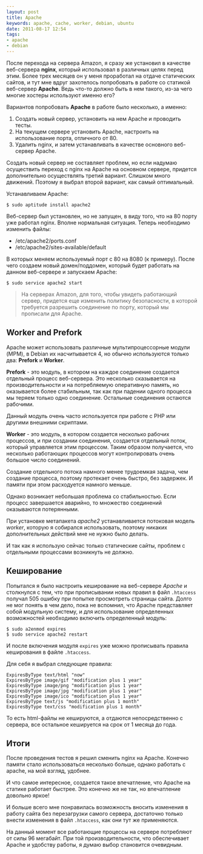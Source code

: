 ```yaml
---
layout: post
title: Apache
keywords: apache, cache, worker, debian, ubuntu
date: 2011-08-17 12:54
tags:
- apache
- debian
---
```

После перехода на сервера Amazon, я сразу же установил в качестве веб-сервера **nginx**, который использовал в различных целях перед этим. Более трех месяцев он у меня проработал на отдаче статических сайтов, и тут мне вдруг захотелось попробовать в работе со статикой веб-сервер **Apache**. Ведь что-то должно быть в нем такого, из-за чего многие хостеры используют именно его?

Вариантов попробовать **Apache** в работе было несколько, а именно:

1. Создать новый сервер, установить на нем Apache и проводить тесты.
2. На текущем сервере установить Apache, настроить на использование порта, отличного от 80.
3. Удалить nginx, и затем устанавливать в качестве основного веб-сервер Apache.

Создать новый сервер не составляет проблем, но если надумаю осуществить переход с nginx на Apache на основном сервере, придется дополнительно осуществлять третий вариант. Слишком много движений. Поэтому я выбрал второй вариант, как самый оптимальный.

Устанавливаем Apache:

    $ sudo aptitude install apache2

Веб-сервер был установлен, но не запущен, в виду того, что на 80 порту уже работал nginx. Вполне нормальная ситуация. Теперь необходимо изменить файлы:

- /etc/apache2/ports.conf
- /etc/apache2/sites-available/default

В которых меняем используемый порт с 80 на 8080 (к примеру). После чего создаем новый домен/поддомен, который будет работать на данном веб-сервере и запускаем Apache:

    $ sudo service apache2 start

>На серверах Amazon, для того, чтобы увидеть работающий сервер, придется еще изменить
>политику безопасности, в которой требуется разрешить соединение по порту, который мы
>прописали для Apache.

## Worker and Prefork

Apache может использовать различные мультипроцессорные модули (MPM), в Debian их насчитывается 4, но обычно используются только два: **Prefork** и **Worker**.

**Prefork** - это модуль, в котором на каждое соединение создается отдельный процесс веб-сервера. Это несколько сказывается на производительности и на потребляемую оперативную память, но оказывается более стабильным, так как при падении одного процесса мы теряем только одно соединение. Остальные соединения остаются рабочими. 

Данный модуль очень часто используется при работе с PHP или другими внешними скриптами.

**Worker** - это модуль, в котором создается несколько рабочих процессов, и при создании соединения, создается отдельный поток, который управляется этим процессом. Таким образом получается, что несколько работающих процессов могут контролировать очень большое число соединений. 

Создание отдельного потока намного менее трудоемкая задача, чем создание процесса, поэтому протекает очень быстро, без задержек. И памяти при этом расходуется намного меньше.

Однако возникает небольшая проблема со стабильностью. Если процесс завершается аварийно, то множество соединений оказываются потерянными. 

При установке метапакета *apache2* устанавливается потоковая модель *worker*, которую я собирался использовать, поэтому никаких дополнительных действий мне не нужно было делать.

И так как я использую сейчас только статические сайты, проблем с отдельными процессами возникнуть не должно.

## Кеширование

Попытался я было настроить кеширование на веб-сервере *Apache* и столкнулся с тем, что при прописывании новых правил в файл `.htaccess` получал 505 ошибку при попытке просмотреть страницы сайта. Долго не мог понять в чем дело, пока не вспомнил, что Apache представляет собой модульную систему, и для использование определенных возможностей необходимо включить определенный модуль:

    $ sudo a2enmod expires
    $ sudo service apache2 restart

И после включения модуля `expires` уже можно прописывать правила кеширования в файле `.htaccess`.

Для себя я выбрал следующие правила:

    ExpiresByType text/html "now"
    ExpiresByType image/gif "modification plus 1 year"
    ExpiresByType image/png "modification plus 1 year"
    ExpiresByType image/jpg "modification plus 1 year"
    ExpiresByType image/ico "modification plus 1 year"
    ExpiresByType text/js "modification plus 1 month"
    ExpiresByType text/css "modification plus 1 month"

То есть html-файлы не кешируются, а отдаются непосредственно с сервера, все остальное кешируется на срок от 1 месяца до года.

## Итоги

После проведения тестов я решил сменить nginx на Apache. Конечно памяти стало использоваться несколько больше, однако работать с apache, на мой взгляд, удобнее.

И что самое интересное, создается такое впечатление, что Apache на статике работает быстрее. Это конечно же не так, но впечатление довольно яркое!

И больше всего мне понравилась возможность вносить изменения в работу сайта без перезагрузки самого сервера, достаточно только внести изменения в файл `.htaccess`, как они тут же применяются. 

На данный момент все работающие процессы на сервере потребляют от силы 96 мегабайт. При той производительности, что обеспечивает Apache и удобству работы, я думаю выбор становится очевидным.
